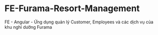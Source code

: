 # FE-Furama-Resort-Management
FE - Angular - Ứng dụng quản lý Customer, Employees và các dịch vụ của khu nghỉ dưỡng Furama 
